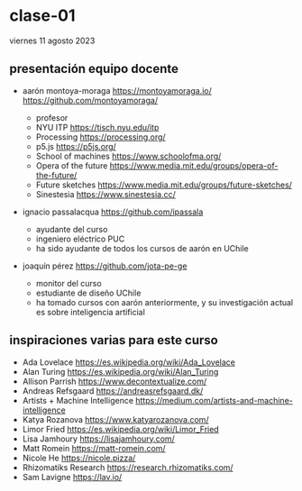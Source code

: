 # clase-01

viernes 11 agosto 2023

## presentación equipo docente

- aarón montoya-moraga https://montoyamoraga.io/ https://github.com/montoyamoraga/
  - profesor
  - NYU ITP https://tisch.nyu.edu/itp
  - Processing https://processing.org/
  - p5.js https://p5js.org/
  - School of machines https://www.schoolofma.org/
  - Opera of the future https://www.media.mit.edu/groups/opera-of-the-future/
  - Future sketches https://www.media.mit.edu/groups/future-sketches/
  - Sinestesia https://www.sinestesia.cc/

- ignacio passalacqua https://github.com/ipassala
  - ayudante del curso
  - ingeniero eléctrico PUC
  - ha sido ayudante de todos los cursos de aarón en UChile

- joaquín pérez https://github.com/jota-pe-ge
  - monitor del curso
  - estudiante de diseño UChile
  - ha tomado cursos con aarón anteriormente, y su investigación actual es sobre inteligencia artificial

## inspiraciones varias para este curso

- Ada Lovelace https://es.wikipedia.org/wiki/Ada_Lovelace
- Alan Turing https://es.wikipedia.org/wiki/Alan_Turing
- Allison Parrish https://www.decontextualize.com/
- Andreas Refsgaard https://andreasrefsgaard.dk/
- Artists + Machine Intelligence https://medium.com/artists-and-machine-intelligence
- Katya Rozanova https://www.katyarozanova.com/
- Limor Fried https://es.wikipedia.org/wiki/Limor_Fried
- Lisa Jamhoury https://lisajamhoury.com/
- Matt Romein https://matt-romein.com/
- Nicole He https://nicole.pizza/
- Rhizomatiks Research https://research.rhizomatiks.com/
- Sam Lavigne https://lav.io/


